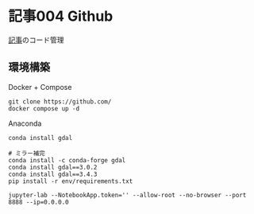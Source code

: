 # 記事004 Github

[記事]()のコード管理

## 環境構築

Docker + Compose 
```shell
git clone https://github.com/
docker compose up -d
```
Anaconda
```shell
conda install gdal

# ミラー補完
conda install -c conda-forge gdal
conda install gdal==3.0.2
conda install gdal==3.4.3
pip install -r env/requirements.txt

jupyter-lab --NotebookApp.token='' --allow-root --no-browser --port 8888 --ip=0.0.0.0
```